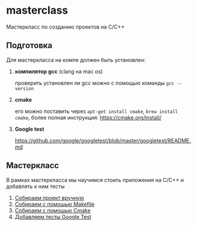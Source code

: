 # masterclass
Мастеркласс по созданию проектов на С/С++

## Подготовка
Для мастеркласса на компе должен быть установлен:
1. **компилятор gcc** (clang на mac os)
   
   проверить установлен ли gcc можно с помощью команды `gcc --version`
2. **cmake**

   его можно поставить через `apt-get install cmake`, `brew install cmake`, более полная инструкция: https://cmake.org/install/
3. **Google test**
   
   https://github.com/google/googletest/blob/master/googletest/README.md

## Мастеркласс
В рамках мастеркласса мы научимся стоить приложения на С/С++ и добавлять к ним тесты

1. [Собираем проект вручную](https://github.com/Vinograduss/masterclass/blob/main/build_with_hand.md)
2. [Собираем с помощью Makefile](https://github.com/Vinograduss/masterclass/blob/main/build_with_make.md)
3. [Cобираем с помощью Cmake](https://github.com/Vinograduss/masterclass/blob/main/build_with_cmake.md)
4. [Добавляем тесты Google Test](https://github.com/Vinograduss/masterclass/blob/main/test.md)
